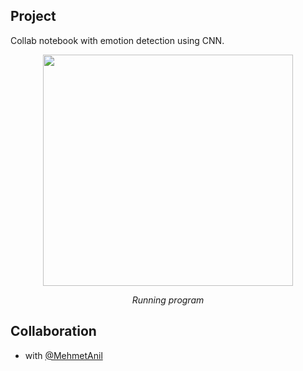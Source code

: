 ## Project

Collab notebook with emotion detection using CNN. 

<p align="center">
       <img src= "https://media.giphy.com/media/ype0boAL2UIHawTuu0/giphy.gif" width="400" height="370" align = center>
       <p align="center"> <i>Running program</i> </p>
</p>

## Collaboration

- with [@MehmetAnil](https://github.com/MehmetAnil) 

